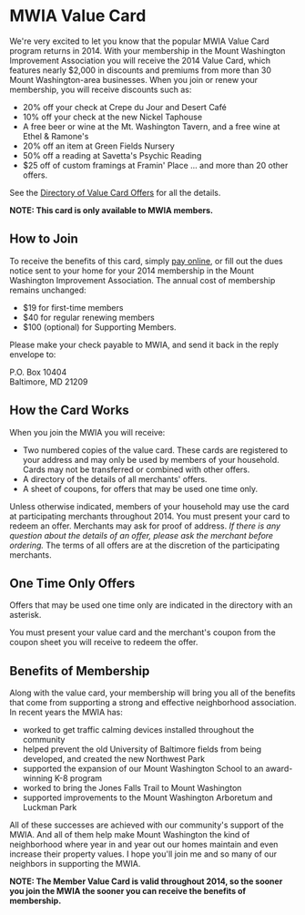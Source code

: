 # MWIA Value Card

We're very excited to let you know that the popular MWIA Value Card program returns in 2014. With your membership in the Mount Washington Improvement Association you will receive the 2014 Value Card, which features nearly $2,000 in discounts and premiums from more than 30 Mount Washington-area businesses. When you join or renew your membership, you will receive discounts such as:

* 20% off your check at Crepe du Jour and Desert Café
* 10% off your check at the new Nickel Taphouse
* A free beer or wine at the Mt. Washington Tavern, and a free wine at Ethel & Ramone's
* 20% off an item at Green Fields Nursery
* 50% off a reading at Savetta's Psychic Reading
* $25 off of custom framings at Framin' Place ... and more than 20 other offers.

See the [Directory of Value Card Offers][0] for all the details. 

**NOTE: This card is only available to MWIA members.**

## How to Join

To receive the benefits of this card, simply [pay online][1], or fill out the dues notice sent to your home for your 2014 membership in the Mount Washington Improvement Association. The annual cost of membership remains unchanged:

* $19 for first-time members
* $40 for regular renewing members
* $100 (optional) for Supporting Members.

Please make your check payable to MWIA, and send it back in the reply envelope to:

<p class="address">P.O. Box 10404  <br/>
Baltimore, MD 21209</p>

## How the Card Works

When you join the MWIA you will receive:

* Two numbered copies of the value card. These cards are registered to your address and may only be used by members of your household. Cards may not be transferred or combined with other offers.
* A directory of the details of all merchants' offers.
* A sheet of coupons, for offers that may be used one time only.

Unless otherwise indicated, members of your household may use the card at participating merchants throughout 2014. You must present your card to redeem an offer. Merchants may ask for proof of address. _If there is any question about the details of an offer, please ask the merchant before ordering._ The terms of all offers are at the discretion of the participating merchants.

## One Time Only Offers

Offers that may be used one time only are indicated in the directory with an asterisk.

You must present your value card and the merchant's coupon from the coupon sheet you will receive to redeem the offer.

## Benefits of Membership

Along with the value card, your membership will bring you all of the benefits that come from supporting a strong and effective neighborhood association. In recent years the MWIA has:

* worked to get traffic calming devices installed throughout the community
* helped prevent the old University of Baltimore fields from being developed, and created the new Northwest Park
* supported the expansion of our Mount Washington School to an award-winning K-8 program
* worked to bring the Jones Falls Trail to Mount Washington
* supported improvements to the Mount Washington Arboretum and Luckman Park

All of these successes are achieved with our community's support of the MWIA. And all of them help make Mount Washington the kind of neighborhood where year in and year out our homes maintain and even increase their property values. I hope you'll join me and so many of our neighbors in supporting the MWIA.

**NOTE: The Member Value Card is valid throughout 2014, so the sooner you join the MWIA the sooner you can receive the benefits of membership.**


[0]: https://dl.dropboxusercontent.com/sh/1esvwl9pupwgss2/_fmfFqT7oO/MWIA%20Value%20Card%20Directory.pdf
[1]: /mwia/paypal.md
